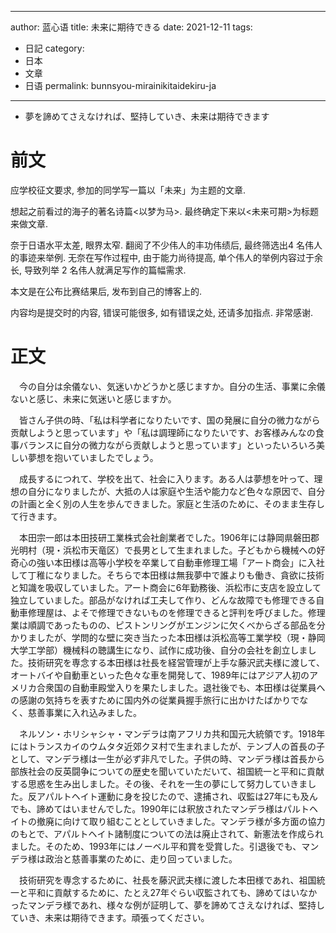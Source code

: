 
---
author: 蓝心语
title: 未来に期待できる
date: 2021-12-11
tags:
- 日記
category: 
- 日本
- 文章
- 日语
permalink: bunnsyou-mirainikitaidekiru-ja
---
- 夢を諦めてさえなければ、堅持していき、未来は期待できます
<!-- more -->

# 前文
  应学校征文要求, 参加的同学写一篇以「未来」为主题的文章. 

  想起之前看过的海子的著名诗篇<以梦为马>. 最终确定下来以<未来可期>为标题来做文章.

  奈于日语水平太差, 眼界太窄. 翻阅了不少伟人的丰功伟绩后, 最终筛选出4 名伟人的事迹来举例. 无奈在写作过程中, 由于能力尚待提高, 单个伟人的举例内容过于余长, 导致列举 2 名伟人就满足写作的篇幅需求.

  本文是在公布比赛结果后, 发布到自己的博客上的. 
  
  内容均是提交时的内容, 错误可能很多, 如有错误之处, 还请多加指点. 非常感谢.

# 正文
　今の自分は余儀ない、気迷いかどうかと感じますか。自分の生活、事業に余儀ないと感じ、未来に気迷いと感じますか。

　皆さん子供の時、「私は科学者になりたいです、国の発展に自分の微力ながら贡献しようと思っています」や「私は調理師になりたいです、お客様みんなの食事バランスに自分の微力ながら贡献しようと思っています」といったいろいろ美しい夢想を抱いていましたでしょう。

　成長するにつれて、学校を出て、社会に入ります。ある人は夢想を叶って、理想の自分になりましたが、大抵の人は家庭や生活や能力など色々な原因で、自分の計画と全く別の人生を歩んできました。家庭と生活のために、そのまま生存して行きます。

　本田宗一郎は本田技研工業株式会社創業者でした。1906年には静岡県磐田郡光明村（現・浜松市天竜区）で長男として生まれました。子どもから機械への好奇心の強い本田様は高等小学校を卒業して自動車修理工場「アート商会」に入社して丁稚になりました。そちらで本田様は無我夢中で誰よりも働き、貪欲に技術と知識を吸収していました。アート商会に6年勤務後、浜松市に支店を設立して独立していました。部品がなければ工夫して作り、どんな故障でも修理できる自動車修理屋は、よそで修理できないものを修理できると評判を呼びました。修理業は順調であったものの、ピストンリングがエンジンに欠くべからざる部品を分かりましたが、学問的な壁に突き当たった本田様は浜松高等工業学校（現・静岡大学工学部）機械科の聴講生になり、試作に成功後、自分の会社を創立しました。技術研究を専念する本田様は社長を経営管理が上手な藤沢武夫様に渡して、オートバイや自動車といった色々な車を開発して、1989年にはアジア人初のアメリカ合衆国の自動車殿堂入りを果たしました。退社後でも、本田様は従業員への感謝の気持ちを表すために国内外の従業員握手旅行に出かけたばかりでなく、慈善事業に入れ込みました。

　ネルソン・ホリシャシャ・マンデラは南アフリカ共和国元大統領です。1918年にはトランスカイのウムタタ近郊クヌ村で生まれましたが、テンブ人の首長の子として、マンデラ様は一生が必ず非凡でした。子供の時、マンデラ様は首長から部族社会の反英闘争についての歴史を聞いていただいて、祖国統一と平和に貢献する思惑を生み出しました。その後、それを一生の夢にして努力していきました。反アパルトヘイト運動に身を投じたので、逮捕され、収監は27年にも及んでも、諦めてはいませんでした。1990年には釈放されたマンデラ様はパルトヘイトの撤廃に向けて取り組むこととしていきました。マンデラ様が多方面の協力のもとで、アパルトヘイト諸制度についての法は廃止されて、新憲法を作成られました。そのため、1993年にはノーベル平和賞を受賞した。引退後でも、マンデラ様は政治と慈善事業のために、走り回っていました。

　技術研究を専念するために、社長を藤沢武夫様に渡した本田様であれ、祖国統一と平和に貢献するために、たとえ27年ぐらい収監されても、諦めてはいなかったマンデラ様であれ、様々な例が証明して、夢を諦めてさえなければ、堅持していき、未来は期待できます。頑張ってください。
